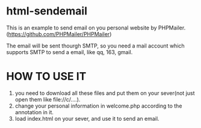 # html-sendemail

This is an example to send email on you personal website by PHPMailer.(https://github.com/PHPMailer/PHPMailer)

The email will be sent thourgh SMTP, so you need a mail account which supports SMTP to send a email, like qq, 163, gmail.


# HOW TO USE IT
1. you need to download all these files and put them on your sever(not just open them like file://c/....).
2. change your personal information in welcome.php according to the annotation in it.
3. load index.html on your sever, and use it to send an email.
